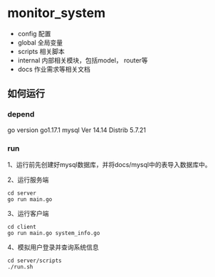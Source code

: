 # monitor_system

- config 配置
- global 全局变量
- scripts 相关脚本
- internal 内部相关模块，包括model， router等
- docs 作业需求等相关文档

## 如何运行
### depend
go version go1.17.1
mysql  Ver 14.14 Distrib 5.7.21

### run
1、运行前先创建好mysql数据库，并将docs/mysql中的表导入数据库中。

2、运行服务端

```
cd server
go run main.go
```

3、运行客户端

```
cd client
go run main.go system_info.go
```

4、模拟用户登录并查询系统信息

```
cd server/scripts
./run.sh
```

